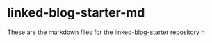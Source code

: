 # linked-blog-starter-md
These are the markdown files for the [linked-blog-starter](https://github.com/matthewwong525/linked-blog-starter) repository h